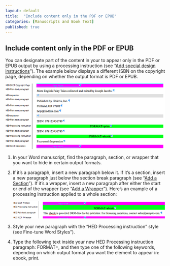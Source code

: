 ```yaml
---
layout: default
title:  "Include content only in the PDF or EPUB"
categories: [Manuscripts and Book Text]
published: true
---
```


<section data-type="chapter" class="hsecchapter" data-hederis-type="hsecchapter" id="psAkctrfl"><h1 data-hederis-type="hblkchaptitle" class="hblkchaptitle" id="pTqgz0EkG">Include content only in the PDF or EPUB</h1>
    <p class="hblkp" data-hederis-type="hblkp" id="pZdB3yvyY">You can designate part of the content in your to appear only in the PDF or EPUB output by using a processing instruction (see &#8220;<a href="{% post_url 2019-03-04-22-Addspecialdesigninstructions %}" id="p1pG3hlPR"><span class="Hyperlink" id="pRGLS6qNP">Add special design instructions</span></a>&#8221;). The example below displays a different ISBN on the copyright page, depending on whether the output format is PDF or EPUB.</p>
    <img data-hederis-type="hblkimg" class="hblkimg" id="pwL02qn6N" src="/images/customcontent1.png"/>
    <ol class="hwprnum-liststart" data-hederis-type="hwprnum-liststart" id="pA6vKixpO"><li class="hblkoli" data-hederis-type="hblkoli" id="liKSM9pVzz"><p class="hblkoli" data-hederis-type="hblkoli" id="pxsBXO1Xx">In your Word manuscript, find the paragraph, section, or wrapper that you want to hide in certain output formats.</p></li>
    <li class="hblkoli" data-hederis-type="hblkoli" id="likKzX7G5g"><p class="hblkoli" data-hederis-type="hblkoli" id="pVV0j0s4H">If it&#8217;s a paragraph, insert a new paragraph below it. If it&#8217;s a section, insert a new paragraph just below the section break paragraph (see &#8220;<a href="{% post_url 2019-03-04-15-AddaSection %}" id="piMSmRbmE"><span class="Hyperlink" id="poHOLR2iH">Add a Section</span></a>&#8221;). If it&#8217;s a wrapper, insert a new paragraph after either the start or end of the wrapper (see &#8220;<a href="{% post_url 2019-03-04-14-AddaWrapper %}" id="pZrjPMQVm"><span class="Hyperlink" id="pQRuLNZV2">Add a Wrapper</span></a>&#8221;). Here&#8217;s an example of a processing instruction applied to a whole section:</p><img data-hederis-type="hblkimg" class="hblkimg" id="pF1JHR9bU" src="/images/customcontent2.png"/>
    </li>
    <li class="hblkoli" data-hederis-type="hblkoli" id="livsmzFbK3"><p class="hblkoli" data-hederis-type="hblkoli" id="p11YJ3bWR">Style your new paragraph with the &#8220;HED Processing instruction&#8221; style (see Fine-tune Word Styles&#8221;).</p></li>
    <li class="hblkoli" data-hederis-type="hblkoli" id="liZM2tePyk"><p class="hblkoli" data-hederis-type="hblkoli" id="pLGNgwOTn">Type the following text inside your new HED Processing instruction paragraph: FORMAT=, and then type one of the following keywords, depending on which output format you want the element to appear in: ebook, print.</p></li>
    </ol>
    </section>
    